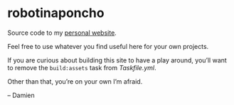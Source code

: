robotinaponcho
==============

Source code to my [personal website][].

Feel free to use whatever you find useful here for your own projects.

If you are curious about building this site to have a play around,
you’ll want to remove the `build:assets` task from *Taskfile.yml*.

Other than that, you’re on your own I’m afraid.

– Damien

  [personal website]: <https://www.robotinaponcho.net/>
